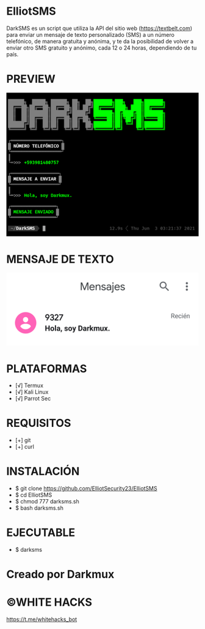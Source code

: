 # ElliotSMS
DarkSMS es un script que utiliza la API del sitio web (https://textbelt.com) para enviar un mensaje de texto personalizado (SMS) a un número telefónico, de manera gratuita y anónima, y te da la posibilidad de volver a enviar otro SMS gratuito y anónimo, cada 12 o 24 horas, dependiendo de tu país.
# PREVIEW
![alt text](https://github.com/Darkmux/DarkSMS/blob/main/images/DarkSMS.png)
# MENSAJE DE TEXTO
![alt text](https://github.com/Darkmux/DarkSMS/blob/main/images/SMS.png)
# PLATAFORMAS
* [√] Termux
* [√] Kali Linux
* [√] Parrot Sec
# REQUISITOS
* [+] git
* [+] curl
# INSTALACIÓN
* $ git clone https://github.com/ElliotSecurity23/ElliotSMS
* $ cd ElliotSMS
* $ chmod 777 darksms.sh
* $ bash darksms.sh
# EJECUTABLE
* $ darksms
# Creado por Darkmux
# ©WHITE HACKS
https://t.me/whitehacks_bot
